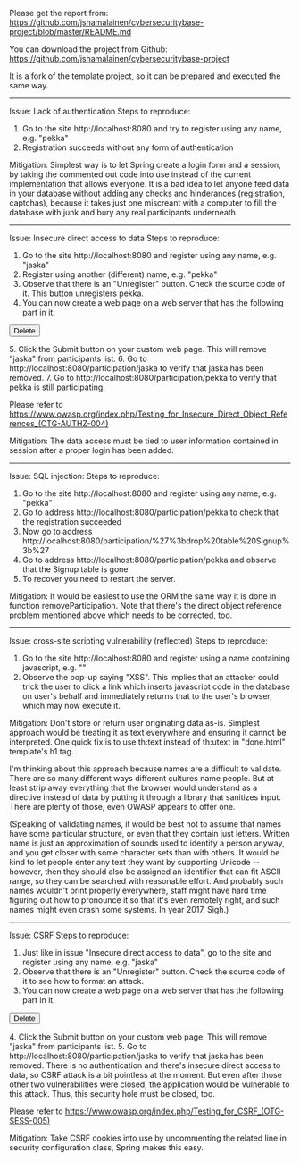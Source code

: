 Please get the report from: https://github.com/jshamalainen/cybersecuritybase-project/blob/master/README.md

You can download the project from Github: https://github.com/jshamalainen/cybersecuritybase-project

It is a fork of the template project, so it can be prepared and executed the same way. 

----------

Issue: Lack of authentication 
Steps to reproduce:
1. Go to the site http://localhost:8080 and try to register using any name, e.g. "pekka" 
2. Registration succeeds without any form of authentication 


Mitigation: 
Simplest way is to let Spring create a login form and a session, by taking the commented out code into use instead of the current implementation that allows everyone. It is a bad idea to let anyone feed data in your database without adding any checks and hinderances (registration, captchas), because it takes just one miscreant with a computer to fill the database with junk and bury any real participants underneath. 

----------

Issue: Insecure direct access to data 
Steps to reproduce:
1. Go to the site http://localhost:8080 and register using any name, e.g. "jaska"
2. Register using another (different) name, e.g. "pekka"
3. Observe that there is an "Unregister" button. Check the source code of it. This button unregisters pekka.
4. You can now create a web page on a web server that has the following part in it: 
<form action='http://localhost:8080/participation/jaska' method='POST' name='_method'>
	<input type='hidden' name='_method' value='delete'>
	<input type='submit' value='Delete'>
</form>
5. Click the Submit button on your custom web page. This will remove "jaska" from participants list. 
6. Go to http://localhost:8080/participation/jaska to verify that jaska has been removed. 
7. Go to http://localhost:8080/participation/pekka to verify that pekka is still participating. 


Please refer to https://www.owasp.org/index.php/Testing_for_Insecure_Direct_Object_References_(OTG-AUTHZ-004)

Mitigation: 
The data access must be tied to user information contained in session after a proper login has been added. 

----------

Issue: SQL injection: 
Steps to reproduce:
1. Go to the site http://localhost:8080 and register using any name, e.g. "pekka"
2. Go to address http://localhost:8080/participation/pekka to check that the registration succeeded 
3. Now go to address http://localhost:8080/participation/%27%3bdrop%20table%20Signup%3b%27
4. Go to address http://localhost:8080/participation/pekka and observe that the Signup table is gone
5. To recover you need to restart the server. 

Mitigation: 
It would be easiest to use the ORM the same way it is done in function removeParticipation. Note that there's the direct object reference problem mentioned above which needs to be corrected, too. 

--------------------

Issue: cross-site scripting vulnerability (reflected)
Steps to reproduce: 
1. Go to the site http://localhost:8080 and register using a name containing javascript, e.g. "<script>alert("XSS");</script>"
2. Observe the pop-up saying "XSS". 
This implies that an attacker could trick the user to click a link which inserts javascript code in the database on user's behalf and immediately returns that to the user's browser, which may now execute it. 

Mitigation: 
Don't store or return user originating data as-is. Simplest approach would be treating it as text everywhere and ensuring it cannot be interpreted. One quick fix is to use th:text instead of th:utext in "done.html" template's h1 tag. 

I'm thinking about this approach because names are a difficult to validate. There are so many different ways different cultures name people. But at least strip away everything that the browser would understand as a directive instead of data by putting it through a library that sanitizes input. There are plenty of those, even OWASP appears to offer one. 

(Speaking of validating names, it would be best not to assume that names have some particular structure, or even that they contain just letters. Written name is just an approximation of sounds used to identify a person anyway, and you get closer with some character sets than with others. It would be kind to let people enter any text they want by supporting Unicode -- however, then they should also be assigned an identifier that can fit ASCII range, so they can be searched with reasonable effort. And probably such names wouldn't print properly everywhere, staff might have hard time figuring out how to pronounce it so that it's even remotely right, and such names might even crash some systems. In year 2017. Sigh.) 

----------

Issue: CSRF 
Steps to reproduce: 
1. Just like in issue "Insecure direct access to data", go to the site and register using any name, e.g. "jaska"
2. Observe that there is an "Unregister" button. Check the source code of it to see how to format an attack.  
3. You can now create a web page on a web server that has the following part in it: 
<form action='http://localhost:8080/participation/jaska' method='POST' name='_method'>
	<input type='hidden' name='_method' value='delete'>
	<input type='submit' value='Delete'>
</form>
4. Click the Submit button on your custom web page. This will remove "jaska" from participants list. 
5. Go to http://localhost:8080/participation/jaska to verify that jaska has been removed. 
There is no authentication and there's insecure direct access to data, so CSRF attack is a bit pointless at the moment. But even after those other two vulnerabilities were closed, the application would be vulnerable to this attack. Thus, this security hole must be closed, too. 

Please refer to https://www.owasp.org/index.php/Testing_for_CSRF_(OTG-SESS-005)

Mitigation: 
Take CSRF cookies into use by uncommenting the related line in security configuration class, Spring makes this easy. 
